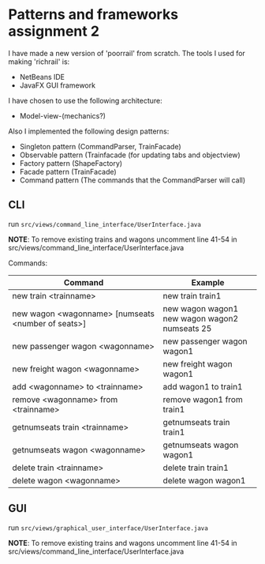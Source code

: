 # Patterns and frameworks assignment 2
I have made a new version of 'poorrail' from scratch.
The tools I used for making 'richrail' is:

 - NetBeans IDE
 - JavaFX GUI framework

I have chosen to use the following architecture:
 
- Model-view-(mechanics?)

Also I implemented the following design patterns:

-	Singleton pattern (CommandParser, TrainFacade)
-	Observable pattern (Trainfacade (for updating tabs and objectview)
-	Factory pattern (ShapeFactory)
-	Facade pattern (TrainFacade)
-	Command pattern (The commands that the CommandParser will call)


## CLI
run `src/views/command_line_interface/UserInterface.java`

**NOTE**: To remove existing trains and wagons uncomment line 41-54 in src/views/command_line_interface/UserInterface.java

Commands:

| Command                                                | Example                                           |
|--------------------------------------------------------|---------------------------------------------------|
| new train \<trainname\>                                | new train train1                                  |
| new wagon \<wagonname\> [numseats \<number of seats\>] | new wagon wagon1 <br>new wagon wagon2 numseats 25 |
| new passenger wagon \<wagonname\>                      | new passenger wagon wagon1                        |
| new freight wagon \<wagonname\>                        | new freight wagon wagon1                          |
| add \<wagonname\> to \<trainname\>                     | add wagon1 to train1                              |
| remove \<wagonname\> from \<trainname\>                | remove wagon1 from train1                         |
| getnumseats train \<trainname\>                        | getnumseats train train1                          |
| getnumseats wagon \<wagonname\>                        | getnumseats wagon wagon1                          |
| delete train \<trainname\>                             | delete train train1                               |
| delete wagon \<wagonname\>                             | delete wagon wagon1                               |

## GUI
run `src/views/graphical_user_interface/UserInterface.java`

**NOTE**: To remove existing trains and wagons uncomment line 41-54 in src/views/command_line_interface/UserInterface.java
